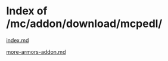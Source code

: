 # Index of /mc/addon/download/mcpedl/

[index.md](./index.md/)

[more-armors-addon.md](./more-armors-addon.md/)

